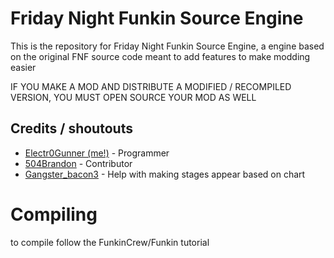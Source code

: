 # Friday Night Funkin Source Engine

This is the repository for Friday Night Funkin Source Engine, a engine based on the original FNF source code meant to add features to make modding easier


IF YOU MAKE A MOD AND DISTRIBUTE A MODIFIED / RECOMPILED VERSION, YOU MUST OPEN SOURCE YOUR MOD AS WELL

## Credits / shoutouts

- [Electr0Gunner (me!)](https://twitter.com/Electr0Gunner) - Programmer
- [504Brandon](https://github.com/504brandon) - Contributor
- [Gangster_bacon3](https://www.youtube.com/channel/UCvdmgoCsWhcVPSwB7h91GEg) - Help with making stages appear based on chart

# Compiling
to compile follow the FunkinCrew/Funkin tutorial
